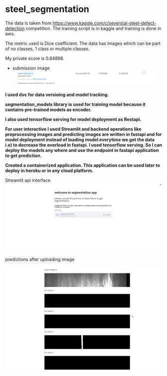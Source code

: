 # steel_segmentation
The data is taken from https://www.kaggle.com/c/severstal-steel-defect-detection competition. The training script is in kaggle and training is done in aws.

The metric used is Dice coefficient. The data has images which can be part of no classes, 1 class or multiple classes.

My private score is 0.84898.
* submission image
![Alt text](https://github.com/RavitejaBadugu/steel_segmentation/blob/main/steel_images/Screenshot%202021-12-20%20202932.png)

**I used dvc for data versioing and model tracking.**

**segmentation_models library is used for training model because it contains pre-trained models as encoder.**

**I also used tensorflow serving for model deployment as Restapi.**

**For user interactive I used Streamlit and backend operations like preprocessing images and predicting images are written in fastapi and for model deployment instead of loading 
model everytime we get the data i.e) to decrease the overload in fastapi. I used tensorflow serving. So I can deploy the models any where and use the endpoint in fastapi 
application to get prediction.**

**Created a containerized application. This application can be used later to deploy in heroku or in any cloud platform.**


Streamlit api interface
![Alt text](https://github.com/RavitejaBadugu/steel_segmentation/blob/main/steel_images/Screenshot%202021-09-15%20185602.png?raw=true "Title")

predictions after uploading image

![Alt text](https://github.com/RavitejaBadugu/steel_segmentation/blob/main/steel_images/Screenshot%202021-09-15%20185737.png?raw=true "Title")
